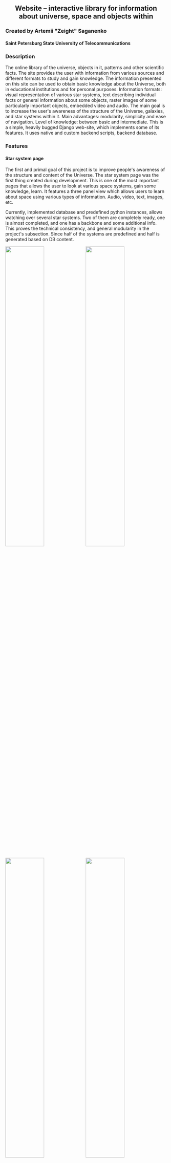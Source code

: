 ## <p align="center"> Website – interactive library for information about universe, space and objects within</p>

### Created by Artemii "Zeight" Saganenko

#### Saint Petersburg State University of Telecommunications

### Description

The online library of the universe, objects in it, patterns and other scientific facts. The site provides the user with information from various sources and different formats to study and gain knowledge. The information presented on this site can be used to obtain basic knowledge about the Universe, both in educational institutions and for personal purposes. Information formats: visual representation of various star systems, text describing individual facts or general information about some objects, raster images of some particularly important objects, embedded video and audio. The main goal is to increase the user's awareness of the structure of the Universe, galaxies, and star systems within it. Main advantages: modularity, simplicity and ease of navigation. Level of knowledge: between basic and intermediate. This is a simple, heavily bugged Django web-site, which implements some of its features. It uses native and custom backend scripts, backend database.

### Features

#### Star system page

The first and primal goal of this project is to improve people's awareness of the structure and content of the Universe. The star system page was the first thing created during development. This is one of the most important pages that allows the user to look at various space systems, gain some knowledge, learn. It features a three panel view which allows users to learn about space using various types of information. Audio, video, text, images, etc.

Currently, implemented database and predefined python instances, allows watching over several star systems. Two of them are completely ready, one is almost completed, and one has a backbone and some additional info. This proves the technical consistency, and general modularity in the project's subsection. Since half of the systems are predefined and half is generated based on DB content.

<img src="https://github.com/zeightOFFICIAL/website-universe-library/assets/50341618/5d14701d-192e-42d5-94dc-5cadad559673" width="49%"></img>
<img src="https://github.com/zeightOFFICIAL/website-universe-library/assets/50341618/7fade4e1-cbe9-482c-b7e3-b5958e73831f" width="49%"></img>
<img src="https://github.com/zeightOFFICIAL/website-universe-library/assets/50341618/5fae56a0-ac07-47b9-8413-d93d8a59498a" width="49%"></img>
<img src="https://github.com/zeightOFFICIAL/website-universe-library/assets/50341618/7e403369-f652-429f-a492-0ad959d77afa" width="49%"></img>

The page is divided into three parts from left to right: the navigation bar, the information bar, and the visual system layout. Each panel provides a convenient way to explore and learn. Three of them combined creates a user-friendly, convenient experience with simple navigation and laconic interface. Which in the end makes it enjoyable and easy to learn about space. The leftmost panel is the navigation panel, which contains three buttons, from top to bottom: open object side panel, open star side panel, return to universe page. The middle panel is information panel, it displays the details about various objects within special frames, using different information types. The rightmost panel, is the visual representation panel, which shows a visual imitation of the system's top-down view.

The objects' sidebar lists the most prominent objects (the ones detailed in DB or predefined instance) in the stellar system. Each name is clickable and will eventually display information about the selected item in the center and right panels. Additionally, when you hover over an object, it will be highlighted in the system layout panel. It utilizes simple JS scripts and forced styles to open/close, hover-highlight, click/show. The star sidebar lists all available star systems (the ones that are listed in DB or is an instance), it allows jumping to other's star system pages. It uses HTML's anchor, href, JS's scripts for hovering animation. Both utilizes server side script that gets information from DB, or instances.

The information panel, is the prime section which displays sets of different frames that hold various facts, texts and so on. The modular way of interpreting information from DB or instances have been implemented, the transformation cycle will be displayed further. Simply speaking, it allows representing different types of information in a specially designed way. Each frame, the container of information is script-generated, depending on columns (in case of DB) or fields (in case of predefined instance), values. So frame is generated and embedded into the HTML with a help of server side scripts. It can store images, texts, titles, sliders, audio, video, tables, based in the way author was intended to display this particular part. HTML, JS scripts and Python scripts are responsible for proper representation. 

The visual representation panel allows users to observe the stellar system from a top-down view. Scaling was not implemented, but timing is partially. Roughly, one day of real time was narrowed down to one second. So 365 days equals 365 seconds. This mostly does not concern moons and other objects with orbiting time less than day. The entire visual representation with animation is generated with a help of server side script which parses for objects, orbit and spin that are described in DB's columns or instance's fields.

<img src="https://github.com/zeightOFFICIAL/website-universe-library/assets/50341618/3ec8fd11-ef0f-478b-b43d-cf97c37788f4" height="170px"></img>
<img src="https://github.com/zeightOFFICIAL/website-universe-library/assets/50341618/3f732b81-385a-49e4-8a63-34e780951896" height="170px"></img>
<img src="https://github.com/zeightOFFICIAL/website-universe-library/assets/50341618/919e996b-61b6-492c-ade3-3ce2f8d8cc04" height="170px"></img>
<img src="https://github.com/zeightOFFICIAL/website-universe-library/assets/50341618/f8a6563f-add9-4b67-b1bc-4d80f1a3627b" height="160px"></img>
<img src="https://github.com/zeightOFFICIAL/website-universe-library/assets/50341618/ad31080d-8b1c-47a1-9eaa-87aeeddd2257" height="160px"></img>
<img src="https://github.com/zeightOFFICIAL/website-universe-library/assets/50341618/e3e00fd2-e91c-4ded-9cd7-14509a8a43b4" height="160px"></img>
<img src="https://github.com/zeightOFFICIAL/website-universe-library/assets/50341618/c74ad5b5-5a88-49d9-a23c-af6e4cb33a12" height="160px"></img>
<img src="https://github.com/zeightOFFICIAL/website-universe-library/assets/50341618/01134aa0-f82e-41b4-84a6-9ec17804aba5" height="148px"></img>
<img src="https://github.com/zeightOFFICIAL/website-universe-library/assets/50341618/7c543244-da08-437b-bb6d-495d4d5be9ce" height="148px"></img><br>
<img src="https://github.com/zeightOFFICIAL/website-universe-library/assets/50341618/0ccb7099-da80-4dc1-81a9-b6931ea722ca" height="73px"></img>
<img src="https://github.com/zeightOFFICIAL/website-universe-library/assets/50341618/fd0078cf-efd7-4d03-b506-9599e623ff6c" height="73px"></img>
<img src="https://github.com/zeightOFFICIAL/website-universe-library/assets/50341618/1a63907e-22da-4e66-b3c1-1ac1accc5a5c" height="73px"></img>
<img src="https://github.com/zeightOFFICIAL/website-universe-library/assets/50341618/003afaf7-c524-4fba-aa4b-fac9f6c95b5d" height="73px"></img>
<img src="https://github.com/zeightOFFICIAL/website-universe-library/assets/50341618/63d8282a-10db-40a7-a25b-be230d5e611d" height="73px"></img>
<img src="https://github.com/zeightOFFICIAL/website-universe-library/assets/50341618/2d40a8bc-1847-444c-a20e-5c2df9f12e5b" height="293px"></img>
<img src="https://github.com/zeightOFFICIAL/website-universe-library/assets/50341618/160789b9-2fce-4f31-aec0-d2741a1cfd1a" height="293px"></img>
<img src="https://github.com/zeightOFFICIAL/website-universe-library/assets/50341618/b1ebc309-57e5-4fdb-bb65-ddfbb45d1599" height="293px"></img>
<img src="https://github.com/zeightOFFICIAL/website-universe-library/assets/50341618/85df344c-a23c-43fe-a195-9a21a54f33ee" height="293px"></img>

#### Universe page

In order to navigate through systems successfully and with no delays, a special page has been designed, so that user can jump to desired systems instantly. The most important goal in this task, is to create a user-friendly, simple interface to interact with. So the simple idea of cards was implemented. This page allows jumping to various implemented stellar systems as well as to navigate through web-site with a help of navigation panel in the top of the page. It also features anchors to about page and index page at the bottom.

<img src="https://github.com/zeightOFFICIAL/website-universe-library/assets/50341618/414a5590-d283-492d-a534-f225bcf9fafa" width="100%"></img>

The universe page consist of two parts. The first one is the navigation panel at the top of the page. It is the main tool to navigate on the website. It features links to different pages as well as the index one, simply allowing to quickly navigate through the entire site. The second part, lower one, is the main aspect of this page. Representing cards with stellar system information, it allows jumping to all the represented systems. It uses SwiperJS's library as a backbone to show the deck of cards. The user can select either card from the deck using keys (left and right), using mouse dragging, mouse scrolling, or by clicking on the pagination below. It uses different JS scripts for hovering effects and selection events. A combination of SwiperJS and custom JS scripts represents the deck, card selection in order to effectively help with user's navigation. The page utilizes the DB and scripts to fetch a list of systems and all required fields to represent each card. In the end, it features simple anchors to index page and about page.

<img src="https://github.com/zeightOFFICIAL/website-universe-library/assets/50341618/92a85f1a-6154-4bcd-b0fa-4e800a37d749" height="273px"></img>
<img src="https://github.com/zeightOFFICIAL/website-universe-library/assets/50341618/02d23d20-e857-4926-9cef-b1dd037b398b" height="273px"></img>
<img src="https://github.com/zeightOFFICIAL/website-universe-library/assets/50341618/e0585a0f-a8e4-47a7-aa99-9a3d01b83d19" height="273px"></img>
<img src="https://github.com/zeightOFFICIAL/website-universe-library/assets/50341618/3c0af5eb-c246-4b13-b9d7-d0146fce1b2d" height="273px"></img>

### Stack

Descending order

* HTML5
* CSS3
* JavaScript
* Python3
* Django
* SQLite
* GitHub

### Technologies

* Visual Studio Code (https://code.visualstudio.com/)
* SQLiteStudio (https://sqlitestudio.pl/)
* DBeaver (https://dbeaver.io/)
* Draw.io (https://app.diagrams.net/)
* Mozilla (https://www.mozilla.org/)

### Launch conditions
Follow standard procedures. Don't forget to add .env, which must contain SECRET_KEY, to makemigrations/migrate, to manage your own DB (template is provided). Please note that this website does not contain any configurations and/or content for deployment. Use your own techniques for efficient deployment.

### Packages list

* Django
* Django-compressor
* Django-libsass

### Development notes

#### System types UML

<img src="https://github.com/zeightOFFICIAL/website-universe-library/assets/50341618/81c3904b-4e25-4856-a63d-9668cf89aa1c" width="100%"></img>

#### Systems ERD

<img src="https://github.com/zeightOFFICIAL/website-universe-library/assets/50341618/45db7b66-fe53-476a-a432-f241632dbf30" width="100%"></img>

### System transform diagram

<img src="https://github.com/zeightOFFICIAL/website-universe-library/assets/50341618/a64d5406-755d-49b1-bb0d-a23b50541ac2" width="100%"></img>


#### Deployment notes
No deployment is configured or implemented. Use your own techniques for efficient deployment.

#### Deploy stack
No deployment is configured or implemented. Use the technologies of your choice for deployment. Please note that Django works with WSGI/ASGI, which must be implemented on the web server.

### Copyrights

1. Program license: MIT License, conditions listed in LICENSE (https://github.com/zeightOFFICIAL/website-universe-library/blob/master/LICENSE)
2. Font <i>Ostrovsky</i> belongs to its rightful owner. Sasha Pavljenko. (Distribution: https://fonts-online.ru/fonts/ostrovsky)
3. Font <i>Earthorbiter</i> belongs to its rightful owner. Iconian Fonts and Daniel Zadorozny. (Original source: http://www.iconian.com and it's distribution mirror: https://fonts-online.ru/fonts/earth-orbiter)
4. Font <i>Vanadine</i> belongs to its rightful owner. Axel Lymphos. (Original source: https://www.dafont.com/vanadine.font and mirror: https://fonts-online.ru/fonts/vanadine)
5. Font <i>Alienleague</i> belongs to its rightful owner. Iconian Fonts and Daniel Zadorozny. (Original source: http://www.iconian.com and mirror: https://fonts-online.ru/fonts/alien-league)
6. CodePen <i>Solar System Pure CSS by Shaahin Hosseini</i> (dist at: https://codepen.io/Falcon9901/pen/pbpzdG) used as inspiration and concept
7. CodePen <i>Solar System Animation by Vivian Zhang</i> (dist at: https://codepen.io/taiwei426/pen/azObRN) used as inspiration and concept
8. Library <i>SwiperJS</i> belongs to it's contributors, and distributed under MIT License (https://github.com/nolimits4web/swiper, https://swiperjs.com/)
9. Part of images used are distributed separetely, and either NASA's national heritage, open source, or, if any, are distributed under non-commercial base. If images are served by another websites, they belong to the rightful owners of the sites' content. In any case, contributor of this repo is not in position of ownerships for any of represented images. Please inform me via any means possible if displayed (stored, ref'ed, linked) image violates your rights.
